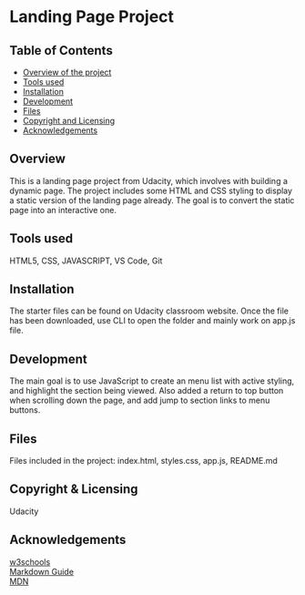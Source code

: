 # Landing Page Project

## Table of Contents

- [Overview of the project](#overview)
- [Tools used](#tools-used)
- [Installation](#installation)
- [Development](#development)
- [Files](#files)
- [Copyright and Licensing](#copyright--licensing)
- [Acknowledgements](#acknowledgements)

## Overview

This is a landing page project from Udacity, which involves with building a dynamic page. The project includes some HTML and CSS styling to display a static version of the landing page already. The goal is to convert the static page into an interactive one.

## Tools used

HTML5, CSS, JAVASCRIPT, VS Code, Git

## Installation

The starter files can be found on Udacity classroom website. Once the file has been downloaded, use CLI to open the folder and mainly work on app.js file.

## Development

The main goal is to use JavaScript to create an menu list with active styling, and highlight the section being viewed. Also added a return to top button when scrolling down the page, and add jump to section links to menu buttons.

## Files

Files included in the project: index.html, styles.css, app.js, README.md

## Copyright & Licensing

Udacity

## Acknowledgements

[w3schools](https://www.w3schools.com/jsref/tryit.asp?filename=tryjsref_event_preventdefault)<br>
[Markdown Guide](https://www.markdownguide.org/basic-syntax/#paragraphs-1)<br>
[MDN](https://developer.mozilla.org/en-US/)

